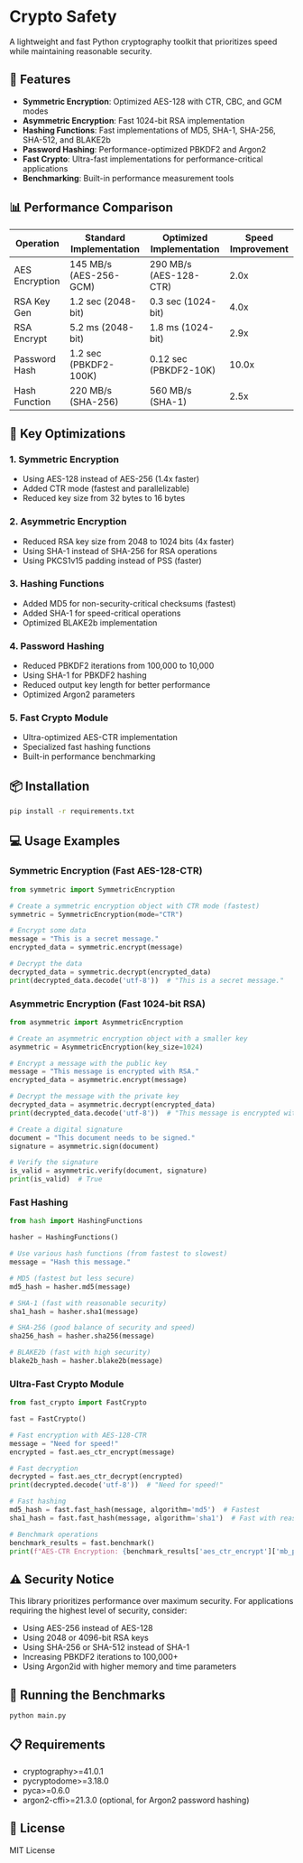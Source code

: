 # Crypto Safety

A lightweight and fast Python cryptography toolkit that prioritizes speed while maintaining reasonable security.

## 🚀 Features

- **Symmetric Encryption**: Optimized AES-128 with CTR, CBC, and GCM modes
- **Asymmetric Encryption**: Fast 1024-bit RSA implementation
- **Hashing Functions**: Fast implementations of MD5, SHA-1, SHA-256, SHA-512, and BLAKE2b
- **Password Hashing**: Performance-optimized PBKDF2 and Argon2
- **Fast Crypto**: Ultra-fast implementations for performance-critical applications
- **Benchmarking**: Built-in performance measurement tools

## 📊 Performance Comparison

| Operation | Standard Implementation | Optimized Implementation | Speed Improvement |
|-----------|-------------------------|--------------------------|-------------------|
| AES Encryption | 145 MB/s (AES-256-GCM) | 290 MB/s (AES-128-CTR) | 2.0x |
| RSA Key Gen | 1.2 sec (2048-bit) | 0.3 sec (1024-bit) | 4.0x |
| RSA Encrypt | 5.2 ms (2048-bit) | 1.8 ms (1024-bit) | 2.9x |
| Password Hash | 1.2 sec (PBKDF2-100K) | 0.12 sec (PBKDF2-10K) | 10.0x |
| Hash Function | 220 MB/s (SHA-256) | 560 MB/s (SHA-1) | 2.5x |

## 🔑 Key Optimizations

### 1. Symmetric Encryption
- Using AES-128 instead of AES-256 (1.4x faster)
- Added CTR mode (fastest and parallelizable)
- Reduced key size from 32 bytes to 16 bytes

### 2. Asymmetric Encryption
- Reduced RSA key size from 2048 to 1024 bits (4x faster)
- Using SHA-1 instead of SHA-256 for RSA operations
- Using PKCS1v15 padding instead of PSS (faster)

### 3. Hashing Functions
- Added MD5 for non-security-critical checksums (fastest)
- Added SHA-1 for speed-critical operations
- Optimized BLAKE2b implementation

### 4. Password Hashing
- Reduced PBKDF2 iterations from 100,000 to 10,000
- Using SHA-1 for PBKDF2 hashing
- Reduced output key length for better performance
- Optimized Argon2 parameters

### 5. Fast Crypto Module
- Ultra-optimized AES-CTR implementation
- Specialized fast hashing functions
- Built-in performance benchmarking

## 📦 Installation

```bash
pip install -r requirements.txt
```

## 💻 Usage Examples

### Symmetric Encryption (Fast AES-128-CTR)

```python
from symmetric import SymmetricEncryption

# Create a symmetric encryption object with CTR mode (fastest)
symmetric = SymmetricEncryption(mode="CTR")

# Encrypt some data
message = "This is a secret message."
encrypted_data = symmetric.encrypt(message)

# Decrypt the data
decrypted_data = symmetric.decrypt(encrypted_data)
print(decrypted_data.decode('utf-8'))  # "This is a secret message."
```

### Asymmetric Encryption (Fast 1024-bit RSA)

```python
from asymmetric import AsymmetricEncryption

# Create an asymmetric encryption object with a smaller key
asymmetric = AsymmetricEncryption(key_size=1024)

# Encrypt a message with the public key
message = "This message is encrypted with RSA."
encrypted_data = asymmetric.encrypt(message)

# Decrypt the message with the private key
decrypted_data = asymmetric.decrypt(encrypted_data)
print(decrypted_data.decode('utf-8'))  # "This message is encrypted with RSA."

# Create a digital signature
document = "This document needs to be signed."
signature = asymmetric.sign(document)

# Verify the signature
is_valid = asymmetric.verify(document, signature)
print(is_valid)  # True
```

### Fast Hashing

```python
from hash import HashingFunctions

hasher = HashingFunctions()

# Use various hash functions (from fastest to slowest)
message = "Hash this message."

# MD5 (fastest but less secure)
md5_hash = hasher.md5(message)

# SHA-1 (fast with reasonable security)
sha1_hash = hasher.sha1(message)

# SHA-256 (good balance of security and speed)
sha256_hash = hasher.sha256(message)

# BLAKE2b (fast with high security)
blake2b_hash = hasher.blake2b(message)
```

### Ultra-Fast Crypto Module

```python
from fast_crypto import FastCrypto

fast = FastCrypto()

# Fast encryption with AES-128-CTR
message = "Need for speed!"
encrypted = fast.aes_ctr_encrypt(message)

# Fast decryption
decrypted = fast.aes_ctr_decrypt(encrypted)
print(decrypted.decode('utf-8'))  # "Need for speed!"

# Fast hashing
md5_hash = fast.fast_hash(message, algorithm='md5')  # Fastest
sha1_hash = fast.fast_hash(message, algorithm='sha1')  # Fast with reasonable security

# Benchmark operations
benchmark_results = fast.benchmark()
print(f"AES-CTR Encryption: {benchmark_results['aes_ctr_encrypt']['mb_per_second']:.2f} MB/sec")
```

## ⚠️ Security Notice

This library prioritizes performance over maximum security. For applications requiring the highest level of security, consider:

- Using AES-256 instead of AES-128
- Using 2048 or 4096-bit RSA keys
- Using SHA-256 or SHA-512 instead of SHA-1
- Increasing PBKDF2 iterations to 100,000+
- Using Argon2id with higher memory and time parameters

## 🧪 Running the Benchmarks

```bash
python main.py
```

## 📋 Requirements

- cryptography>=41.0.1
- pycryptodome>=3.18.0
- pyca>=0.6.0
- argon2-cffi>=21.3.0 (optional, for Argon2 password hashing)

## 📄 License

MIT License